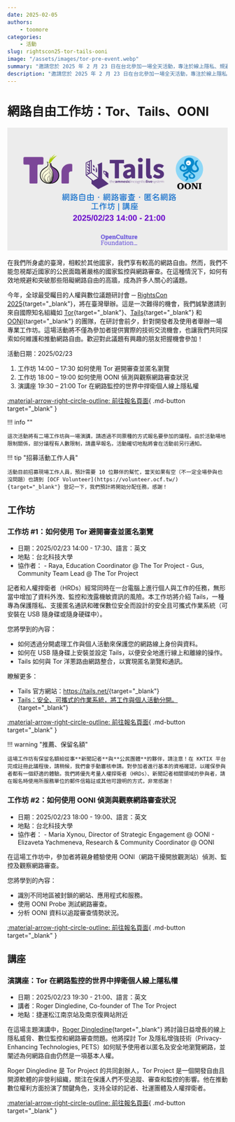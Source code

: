 ```yaml
---
date: 2025-02-05
authors:
    - toomore
categories:
    - 活動
slug: rightscon25-tor-tails-ooni
image: "/assets/images/tor-pre-event.webp"
summary: "邀請您於 2025 年 2 月 23 日在台北參加一場全天活動，專注於線上隱私、規避審查及審查監測。本次免費的前期活動由開放文化基金會、OONI 和 The Tor Project 合辦，包含實作工作坊及 The Tor Project 共同創辦人 Roger Dingledine 的公開主題演講。"
description: "邀請您於 2025 年 2 月 23 日在台北參加一場全天活動，專注於線上隱私、規避審查及審查監測。本次免費的前期活動由開放文化基金會、OONI 和 The Tor Project 合辦，包含實作工作坊及 The Tor Project 共同創辦人 Roger Dingledine 的公開主題演講。"
---
```


# 網路自由工作坊：Tor、Tails、OONI

![Pre-event - Tor, Tails, OONI](../../assets/images/tor-pre-event.webp)

在我們所身處的臺灣，相較於其他國家，我們享有較高的網路自由。然而，我們不能忽視鄰近國家的公民面臨著嚴格的國家監控與網路審查。在這種情況下，如何有效地規避和突破那些阻礙網路自由的高牆，成為許多人關心的議題。

今年，全球最受矚目的人權與數位議題研討會 ─ [RightsCon 2025](https://www.rightscon.org/){target="_blank"}，將在臺灣舉辦。這是一次難得的機會，我們誠摯邀請到來自國際知名組織如 [Tor](https://www.torproject.org/zh-TW/){target="_blank"}、[Tails](https://tails.net/){target="_blank"} 和 [OONI](https://ooni.org/){target="_blank"} 的團隊，在研討會前夕，針對開發者及使用者舉辦一場專業工作坊。這場活動將不僅為參加者提供實際的技術交流機會，也讓我們共同探索如何維護和推動網路自由。歡迎對此議題有興趣的朋友把握機會參加！

活動日期：2025/02/23

1. 工作坊 14:00 – 17:30 如何使用 Tor 避開審查並匿名瀏覽
2. 工作坊 18:00 – 19:00 如何使用 OONI 偵測與觀察網路審查狀況
3. 演講座 19:30 – 21:00 Tor 在網路監控的世界中捍衛個人線上隱私權

[:material-arrow-right-circle-outline: 前往報名頁面](https://kktix.com/events/internetfreedom-tor-tails-ooni-2025/registrations/new){ .md-button target="_blank" }

!!! info ""

    這次活動將有二場工作坊與一場演講，請透過不同票種的方式報名要參加的議程。由於活動場地限制關係，部分議程有人數限制，請盡早報名，活動確切地點將會在活動前另行通知。

!!! tip "招募活動工作人員"

    活動目前招募現場工作人員，預計需要 10 位夥伴的幫忙，當天如果有空（不一定全場參與也沒問題）也請到 [OCF Volunteer](https://volunteer.ocf.tw/){target="_blank"} 登記一下，我們預計將開始分配任務，感謝！

<!-- more -->

## 工作坊

### 工作坊 #1：如何使用 Tor 避開審查並匿名瀏覽

- 日期：2025/02/23 14:00 - 17:30、語言：英文
- 地點：台北科技大學
- 協作者：
      - Raya, Education Coordinator @ The Tor Project
      - Gus, Community Team Lead @ The Tor Project

記者和人權捍衛者（HRDs）經常同時在一台電腦上進行個人與工作的任務，無形當中增加了資料外洩、監控和洩露機敏資訊的風險。本工作坊將介紹 Tails，一種專為保護隱私、支援匿名通訊和確保數位安全而設計的安全且可攜式作業系統（可安裝在 USB 隨身碟或隨身硬碟中）。

您將學到的內容：

- 如何透過分開處理工作與個人活動來保護您的網路線上身份與資料。
- 如何在 USB 隨身碟上安裝並設定 Tails，以便安全地進行線上和離線的操作。
- Tails 如何與 Tor 洋蔥路由網路整合，以實現匿名瀏覽和通訊。

瞭解更多：

- Tails 官方網站：<https://tails.net/>{target="_blank"}
- [Tails：安全、可攜式的作業系統，將工作與個人活動分開。](https://safety.rsf.org/tails-a-secure-portable-os-to-separate-professional-from-personal-activities/){target="_blank"}

[:material-arrow-right-circle-outline: 前往報名頁面](https://kktix.com/events/internetfreedom-tor-tails-ooni-2025/registrations/new){ .md-button target="_blank" }

!!! warning "推薦、保留名額"

    這場工作坊有保留名額給從事**新聞記者**與**公民團體**的夥伴，請注意！在 KKTIX 平台完成註冊此議程後，請稍候，我們會手動審核申請。對參加者進行基本的資格確認，以確保參與者都有一個舒適的體驗。我們將優先考量人權捍衛者（HRDs）、新聞記者相關領域的參與者，請在報名時使用所服務單位的郵件信箱註或其他可證明的方式，非常感謝！

### 工作坊 #2：如何使用 OONI 偵測與觀察網路審查狀況

- 日期：2025/02/23 18:00 - 19:00、語言：英文
- 地點：台北科技大學
- 協作者：
      - Maria Xynou, Director of Strategic Engagement @ OONI
      - Elizaveta Yachmeneva, Research & Community Coordinator @ OONI

在這場工作坊中，參加者將親身體驗使用 OONI（網路干擾開放觀測站）偵測、監控及觀察網路審查。

您將學到的內容：

- 識別不同地區被封鎖的網站、應用程式和服務。
- 使用 OONI Probe 測試網路審查。
- 分析 OONI 資料以追蹤審查情勢狀況。

[:material-arrow-right-circle-outline: 前往報名頁面](https://kktix.com/events/internetfreedom-tor-tails-ooni-2025/registrations/new){ .md-button target="_blank" }

## 講座

### 演講座：Tor 在網路監控的世界中捍衛個人線上隱私權

- 日期：2025/02/23 19:30 - 21:00、語言：英文
- 講者：Roger Dingledine, Co-founder of The Tor Project
- 地點：捷運松江南京站及南京復興站附近

在這場主題演講中，[Roger Dingledine](https://en.wikipedia.org/wiki/Roger_Dingledine){target="_blank"} 將討論日益增長的線上隱私威脅、數位監控和網路審查問題。他將探討 Tor 及隱私增強技術（Privacy-Enhancing Technologies, PETS）如何賦予使用者以匿名及安全地瀏覽網路，並闡述為何網路自由仍然是一項基本人權。

Roger Dingledine 是 Tor Project 的共同創辦人，Tor Project 是一個開發自由且開源軟體的非營利組織，關注在保護人們不受追蹤、審查和監控的影響。他在推動數位權利方面扮演了關鍵角色，支持全球的記者、社運團體及人權捍衛者。

[:material-arrow-right-circle-outline: 前往報名頁面](https://kktix.com/events/internetfreedom-tor-tails-ooni-2025/registrations/new){ .md-button target="_blank" }
